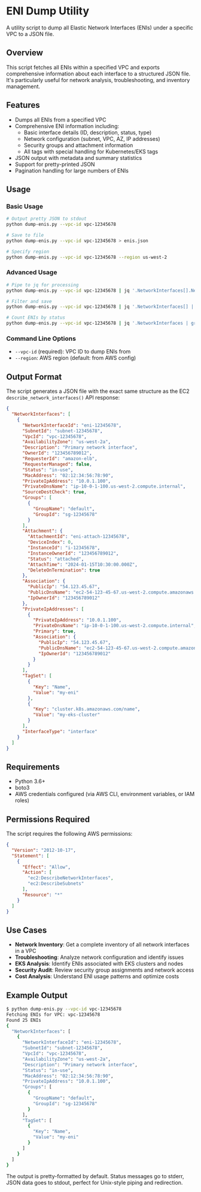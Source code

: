 # ENI Dump Utility

A utility script to dump all Elastic Network Interfaces (ENIs) under a specific VPC to a JSON file.

## Overview

This script fetches all ENIs within a specified VPC and exports comprehensive information about each interface to a structured JSON file. It's particularly useful for network analysis, troubleshooting, and inventory management.

## Features

- Dumps all ENIs from a specified VPC
- Comprehensive ENI information including:
  - Basic interface details (ID, description, status, type)
  - Network configuration (subnet, VPC, AZ, IP addresses)
  - Security groups and attachment information
  - All tags with special handling for Kubernetes/EKS tags
- JSON output with metadata and summary statistics
- Support for pretty-printed JSON
- Pagination handling for large numbers of ENIs

## Usage

### Basic Usage

```bash
# Output pretty JSON to stdout
python dump-enis.py --vpc-id vpc-12345678

# Save to file
python dump-enis.py --vpc-id vpc-12345678 > enis.json

# Specify region
python dump-enis.py --vpc-id vpc-12345678 --region us-west-2
```

### Advanced Usage

```bash
# Pipe to jq for processing
python dump-enis.py --vpc-id vpc-12345678 | jq '.NetworkInterfaces[].NetworkInterfaceId'

# Filter and save
python dump-enis.py --vpc-id vpc-12345678 | jq '.NetworkInterfaces[] | select(.Status == "in-use")' > active-enis.json

# Count ENIs by status
python dump-enis.py --vpc-id vpc-12345678 | jq '.NetworkInterfaces | group_by(.Status) | map({status: .[0].Status, count: length})'
```

### Command Line Options

- `--vpc-id` (required): VPC ID to dump ENIs from
- `--region`: AWS region (default: from AWS config)

## Output Format

The script generates a JSON file with the exact same structure as the EC2 `describe_network_interfaces()` API response:

```json
{
  "NetworkInterfaces": [
    {
      "NetworkInterfaceId": "eni-12345678",
      "SubnetId": "subnet-12345678",
      "VpcId": "vpc-12345678",
      "AvailabilityZone": "us-west-2a",
      "Description": "Primary network interface",
      "OwnerId": "123456789012",
      "RequesterId": "amazon-elb",
      "RequesterManaged": false,
      "Status": "in-use",
      "MacAddress": "02:12:34:56:78:90",
      "PrivateIpAddress": "10.0.1.100",
      "PrivateDnsName": "ip-10-0-1-100.us-west-2.compute.internal",
      "SourceDestCheck": true,
      "Groups": [
        {
          "GroupName": "default",
          "GroupId": "sg-12345678"
        }
      ],
      "Attachment": {
        "AttachmentId": "eni-attach-12345678",
        "DeviceIndex": 0,
        "InstanceId": "i-12345678",
        "InstanceOwnerId": "123456789012",
        "Status": "attached",
        "AttachTime": "2024-01-15T10:30:00.000Z",
        "DeleteOnTermination": true
      },
      "Association": {
        "PublicIp": "54.123.45.67",
        "PublicDnsName": "ec2-54-123-45-67.us-west-2.compute.amazonaws.com",
        "IpOwnerId": "123456789012"
      },
      "PrivateIpAddresses": [
        {
          "PrivateIpAddress": "10.0.1.100",
          "PrivateDnsName": "ip-10-0-1-100.us-west-2.compute.internal",
          "Primary": true,
          "Association": {
            "PublicIp": "54.123.45.67",
            "PublicDnsName": "ec2-54-123-45-67.us-west-2.compute.amazonaws.com",
            "IpOwnerId": "123456789012"
          }
        }
      ],
      "TagSet": [
        {
          "Key": "Name",
          "Value": "my-eni"
        },
        {
          "Key": "cluster.k8s.amazonaws.com/name",
          "Value": "my-eks-cluster"
        }
      ],
      "InterfaceType": "interface"
    }
  ]
}
```

## Requirements

- Python 3.6+
- boto3
- AWS credentials configured (via AWS CLI, environment variables, or IAM roles)

## Permissions Required

The script requires the following AWS permissions:

```json
{
  "Version": "2012-10-17",
  "Statement": [
    {
      "Effect": "Allow",
      "Action": [
        "ec2:DescribeNetworkInterfaces",
        "ec2:DescribeSubnets"
      ],
      "Resource": "*"
    }
  ]
}
```

## Use Cases

- **Network Inventory**: Get a complete inventory of all network interfaces in a VPC
- **Troubleshooting**: Analyze network configuration and identify issues
- **EKS Analysis**: Identify ENIs associated with EKS clusters and nodes
- **Security Audit**: Review security group assignments and network access
- **Cost Analysis**: Understand ENI usage patterns and optimize costs

## Example Output

```bash
$ python dump-enis.py --vpc-id vpc-12345678
Fetching ENIs for VPC: vpc-12345678
Found 25 ENIs
{
  "NetworkInterfaces": [
    {
      "NetworkInterfaceId": "eni-12345678",
      "SubnetId": "subnet-12345678",
      "VpcId": "vpc-12345678",
      "AvailabilityZone": "us-west-2a",
      "Description": "Primary network interface",
      "Status": "in-use",
      "MacAddress": "02:12:34:56:78:90",
      "PrivateIpAddress": "10.0.1.100",
      "Groups": [
        {
          "GroupName": "default",
          "GroupId": "sg-12345678"
        }
      ],
      "TagSet": [
        {
          "Key": "Name",
          "Value": "my-eni"
        }
      ]
    }
  ]
}
```

The output is pretty-formatted by default. Status messages go to stderr, JSON data goes to stdout, perfect for Unix-style piping and redirection.